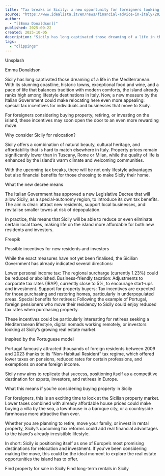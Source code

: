 ```yaml
---
title: "Tax breaks in Sicily: a new opportunity for foreigners looking to relocate"
source: "https://www.idealista.it/en/news/financial-advice-in-italy/2025/09/22/261242-tax-breaks-in-sicily-a-new-opportunity-for-foreigners-looking-to-relocate"
author:
  - "[[Emma Donaldson]]"
published: 2025-09-22
created: 2025-10-05
description: "Sicily has long captivated those dreaming of a life in the Mediterranean. With its stunning coastline, historic towns, exceptional food and wine, and a pace of life that balances tradition with modern comforts, the island already ranks high among lifestyle destinations in Italy."
tags:
  - "clippings"
---
```

Unsplash

Emma Donaldson

Sicily has long captivated those dreaming of a life in the Mediterranean. With its stunning coastline, historic towns, exceptional food and wine, and a pace of life that balances tradition with modern comforts, the island already ranks high among lifestyle destinations in Italy. Now, a new measure by the Italian Government could make relocating here even more appealing: special tax incentives for individuals and businesses that move to Sicily.

For foreigners considering buying property, retiring, or investing on the island, these incentives may soon open the door to an even more rewarding move.

Why consider Sicily for relocation?

Sicily offers a combination of natural beauty, cultural heritage, and affordability that is hard to match elsewhere in Italy. Property prices remain significantly lower than in Tuscany, Rome or Milan, while the quality of life is enhanced by the island’s warm climate and welcoming communities.

With the upcoming tax breaks, there will be not only lifestyle advantages but also financial benefits for those choosing to make Sicily their home.

What the new decree means

The Italian Government has approved a new Legislative Decree that will allow Sicily, as a special-autonomy region, to introduce its own tax benefits. The aim is clear: attract new residents, support local businesses, and revitalise smaller towns at risk of depopulation.

In practice, this means that Sicily will be able to reduce or even eliminate certain local taxes, making life on the island more affordable for both new residents and investors.

Freepik

Possible incentives for new residents and investors

While the exact measures have not yet been finalised, the Sicilian Government has already indicated several directions:

Lower personal income tax: The regional surcharge (currently 1.23%) could be reduced or abolished.
Business-friendly taxation: Adjustments to corporate tax rates (IRAP), currently close to 5%, to encourage start-ups and investment.
Support for property buyers: Tax incentives are expected for those purchasing and restoring homes, particularly in underpopulated areas.
Special benefits for retirees: Following the example of Portugal, foreign pensioners who move their residency to Sicily could enjoy reduced tax rates when purchasing property.

These incentives could be particularly interesting for retirees seeking a Mediterranean lifestyle, digital nomads working remotely, or investors looking at Sicily’s growing real estate market.

Inspired by the Portuguese model

Portugal famously attracted thousands of foreign residents between 2009 and 2023 thanks to its “Non-Habitual Resident” tax regime, which offered lower taxes on pensions, reduced rates for certain professions, and exemptions on some foreign income.

Sicily now aims to replicate that success, positioning itself as a competitive destination for expats, investors, and retirees in Europe.

What this means if you’re considering buying property in Sicily

For foreigners, this is an exciting time to look at the Sicilian property market. Lower taxes combined with already affordable house prices could make buying a villa by the sea, a townhouse in a baroque city, or a countryside farmhouse more attractive than ever.

Whether you are planning to retire, move your family, or invest in rental property, Sicily’s upcoming tax reforms could add real financial advantages to the island’s already irresistible lifestyle.

In short: Sicily is positioning itself as one of Europe’s most promising destinations for relocation and investment. If you’ve been considering making the move, this could be the ideal moment to explore the real estate opportunities the island has to offer.

Find property for sale in Sicily
Find long-term rentals in Sicily